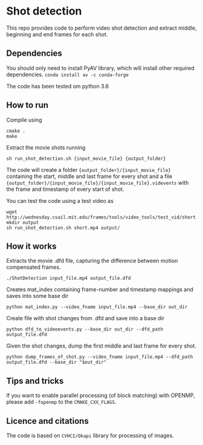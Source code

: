# Shot detection
This repo provides code to perform video shot detection and extract middle, beginning and end frames for each shot.

## Dependencies
You should only need to install PyAV library, which will install other required dependencies. 
``` conda install av -c conda-forge ```

The code has been tested om python 3.6

## How to run
Compile using
```
cmake .
make
```

Extract the movie shots running
```
sh run_shot_detection.sh {input_movie_file} {output_folder}
```

The code will create a folder `{output_folder}/{input_movie_file}` containing the start, middle and last frame for every shot and a file `{output_folder}/{input_movie_file}/{input_movie_file}.videvents` with the frame and timestamp of every start of shot.

You can test the code using a test video as
```
wget http://wednesday.csail.mit.edu/frames/tools/video_tools/test_vid/short.mp4
mkdir output
sh run_shot_detection.sh short.mp4 output/
```

## How it works
Extracts the movie .dfd file, capturing the difference between motion compensated frames.
```
./ShotDetection input_file.mp4 output_file.dfd
```
Creates mat_index containing frame-number and timestamp mappings and saves into some base dir
```
python mat_index.py --video_fname input_file.mp4 --base_dir out_dir
```
Create file with shot changes from .dfd and save into a base dir
```
python dfd_to_videoevents.py --base_dir out_dir --dfd_path output_file.dfd
```
Given the shot changes, dump the first middle and last frame for every shot.
```
python dump_frames_of_shot.py --video_fname input_file.mp4 --dfd_path output_file.dfd --base_dir "$out_dir"
```

## Tips and tricks
If you want to enable parallel processing (of block matching) with OPENMP, please add `-fopenmp` to the `CMAKE_CXX_FLAGS`.

## Licence and citations
The code is based on `CVHCI/Okapi` library for processing of images.
